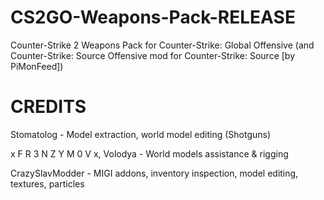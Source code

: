 # CS2GO-Weapons-Pack-RELEASE
Counter-Strike 2 Weapons Pack for Counter-Strike: Global Offensive (and Counter-Strike: Source Offensive mod for Counter-Strike: Source [by PiMonFeed])
# CREDITS
Stomatolog - Model extraction, world model editing (Shotguns)

x F R 3 N Z Y M 0 V x, Volodya - World models assistance & rigging

CrazySlavModder - MIGI addons, inventory inspection, model editing, textures, particles
